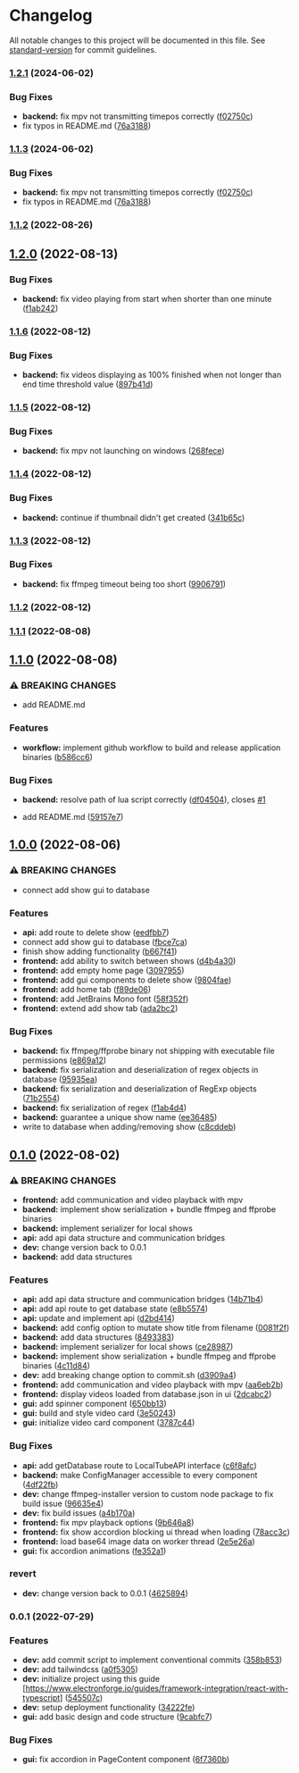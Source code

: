 # Changelog

All notable changes to this project will be documented in this file. See [standard-version](https://github.com/conventional-changelog/standard-version) for commit guidelines.

### [1.2.1](https://github.com/TimDev9492/LocalTube/compare/v1.2.0...v1.2.1) (2024-06-02)


### Bug Fixes

* **backend:** fix mpv not transmitting timepos correctly ([f02750c](https://github.com/TimDev9492/LocalTube/commit/f02750c333d75586526d3045efc0e1f4a20f010b))
* fix typos in README.md ([76a3188](https://github.com/TimDev9492/LocalTube/commit/76a318872c4ca97b867e2199342f4b43db8cb0c2))

### [1.1.3](https://github.com/TimDev9492/LocalTube/compare/v1.2.0...v1.1.3) (2024-06-02)


### Bug Fixes

* **backend:** fix mpv not transmitting timepos correctly ([f02750c](https://github.com/TimDev9492/LocalTube/commit/f02750c333d75586526d3045efc0e1f4a20f010b))
* fix typos in README.md ([76a3188](https://github.com/TimDev9492/LocalTube/commit/76a318872c4ca97b867e2199342f4b43db8cb0c2))

### [1.1.2](https://github.com/TimDev9492/LocalTube/compare/v1.2.0...v1.1.2) (2022-08-26)

## [1.2.0](https://github.com/TimDev9492/LocalTube/compare/v1.1.6...v1.2.0) (2022-08-13)


### Bug Fixes

* **backend:** fix video playing from start when shorter than one minute ([f1ab242](https://github.com/TimDev9492/LocalTube/commit/f1ab242405bf44cb90aefb96bc5719e1ac0be6a4))

### [1.1.6](https://github.com/TimDev9492/LocalTube/compare/v1.1.5...v1.1.6) (2022-08-12)


### Bug Fixes

* **backend:** fix videos displaying as 100% finished when not longer than end time threshold value ([897b41d](https://github.com/TimDev9492/LocalTube/commit/897b41d1306f29810bfcfc7d1a6cc944a3566aba))

### [1.1.5](https://github.com/TimDev9492/LocalTube/compare/v1.1.4...v1.1.5) (2022-08-12)


### Bug Fixes

* **backend:** fix mpv not launching on windows ([268fece](https://github.com/TimDev9492/LocalTube/commit/268fecec64464750fdbc8cb2c6a13ccb95a981d1))

### [1.1.4](https://github.com/TimDev9492/LocalTube/compare/v1.1.3...v1.1.4) (2022-08-12)


### Bug Fixes

* **backend:** continue if thumbnail didn't get created ([341b65c](https://github.com/TimDev9492/LocalTube/commit/341b65ce3929b17670444e66ffc1e4f66f37d087))

### [1.1.3](https://github.com/TimDev9492/LocalTube/compare/v1.1.2...v1.1.3) (2022-08-12)


### Bug Fixes

* **backend:** fix ffmpeg timeout being too short ([9906791](https://github.com/TimDev9492/LocalTube/commit/9906791b0f48697014af62022152d91184cb4fc1))

### [1.1.2](https://github.com/TimDev9492/LocalTube/compare/v1.1.1...v1.1.2) (2022-08-12)

### [1.1.1](https://github.com/TimDev9492/LocalTube/compare/v1.1.0...v1.1.1) (2022-08-08)

## [1.1.0](https://github.com/TimDev9492/LocalTube/compare/v1.0.0...v1.1.0) (2022-08-08)


### ⚠ BREAKING CHANGES

* add README.md

### Features

* **workflow:** implement github workflow to build and release application binaries ([b586cc6](https://github.com/TimDev9492/LocalTube/commit/b586cc65108b98ba3f2b67b13aef71cc89d4086b))


### Bug Fixes

* **backend:** resolve path of lua script correctly ([df04504](https://github.com/TimDev9492/LocalTube/commit/df04504c72d722943aff56020e08a27f6a2adee7)), closes [#1](https://github.com/TimDev9492/LocalTube/issues/1)


* add README.md ([59157e7](https://github.com/TimDev9492/LocalTube/commit/59157e7c4426dc77dc14360ddbce93dc13a22a88))

## [1.0.0](https://github.com/TimDev9492/LocalTube/compare/v0.1.0...v1.0.0) (2022-08-06)


### ⚠ BREAKING CHANGES

* connect add show gui to database

### Features

* **api:** add route to delete show ([eedfbb7](https://github.com/TimDev9492/LocalTube/commit/eedfbb72acff378a3f97e1f5c516ec94188c8075))
* connect add show gui to database ([fbce7ca](https://github.com/TimDev9492/LocalTube/commit/fbce7ca2836617baa7d6a5cc63e514774fe2a071))
* finish show adding functionality ([b667f41](https://github.com/TimDev9492/LocalTube/commit/b667f41a154630af5f808687552255329267af4e))
* **frontend:** add ability to switch between shows ([d4b4a30](https://github.com/TimDev9492/LocalTube/commit/d4b4a30cc1048789079a6c2df27aa61ee5925412))
* **frontend:** add empty home page ([3097955](https://github.com/TimDev9492/LocalTube/commit/30979553511a745cc31176103d2bd9164948f408))
* **frontend:** add gui components to delete show ([9804fae](https://github.com/TimDev9492/LocalTube/commit/9804faeb7140d29359a7d8ce4d4883543210a415))
* **frontend:** add home tab ([f89de06](https://github.com/TimDev9492/LocalTube/commit/f89de067db7e5e87d655df1a292209f08d7afec8))
* **frontend:** add JetBrains Mono font ([58f352f](https://github.com/TimDev9492/LocalTube/commit/58f352fb517c63c38738b2ac455e0d7bff3fb903))
* **frontend:** extend add show tab ([ada2bc2](https://github.com/TimDev9492/LocalTube/commit/ada2bc28bf6ad81c9b5329f6234d4a1713978e91))


### Bug Fixes

* **backend:** fix ffmpeg/ffprobe binary not shipping with executable file permissions ([e869a12](https://github.com/TimDev9492/LocalTube/commit/e869a12495b7a5e1e36251daad5b6edfea8f3be8))
* **backend:** fix serialization and deserialization of regex objects in database ([95935ea](https://github.com/TimDev9492/LocalTube/commit/95935ea641ffed327d43d06de8caab81b5946a48))
* **backend:** fix serialization and deserialization of RegExp objects ([71b2554](https://github.com/TimDev9492/LocalTube/commit/71b25544b14c99489ca5c8ec42cfe984ee13d824))
* **backend:** fix serialization of regex ([f1ab4d4](https://github.com/TimDev9492/LocalTube/commit/f1ab4d4f8e22d88a655bff36d6fd04a7aef5c903))
* **backend:** guarantee a unique show name ([ee36485](https://github.com/TimDev9492/LocalTube/commit/ee364851ae23e8def3c696b44d21cd4e6dc635be))
* write to database when adding/removing show ([c8cddeb](https://github.com/TimDev9492/LocalTube/commit/c8cddebc1ccc0bfe685c50f15d7ad8933c989e93))

## [0.1.0](https://github.com/TimDev9492/LocalTube/compare/v0.0.2...v0.1.0) (2022-08-02)


### ⚠ BREAKING CHANGES

* **frontend:** add communication and video playback with mpv
* **backend:** implement show serialization + bundle ffmpeg and ffprobe binaries
* **backend:** implement serializer for local shows
* **api:** add api data structure and communication bridges
* **dev:** change version back to 0.0.1
* **backend:** add data structures

### Features

* **api:** add api data structure and communication bridges ([14b71b4](https://github.com/TimDev9492/LocalTube/commit/14b71b46f90243d80ce6ea19ff1a7a3db5b9f22a))
* **api:** add api route to get database state ([e8b5574](https://github.com/TimDev9492/LocalTube/commit/e8b557484db8936f7ef18b7019df86c219608204))
* **api:** update and implement api ([d2bd414](https://github.com/TimDev9492/LocalTube/commit/d2bd414aa9e4d87bc9dc719b1e7b1c2b405c8107))
* **backend:** add config option to mutate show title from filename ([0081f2f](https://github.com/TimDev9492/LocalTube/commit/0081f2f7aed118b890a2f405911e83d236610e4b))
* **backend:** add data structures ([8493383](https://github.com/TimDev9492/LocalTube/commit/849338366374d543b508e855055ac10f7e9e5d09))
* **backend:** implement serializer for local shows ([ce28987](https://github.com/TimDev9492/LocalTube/commit/ce28987d2781734580aff7481c1909036d0112bf))
* **backend:** implement show serialization + bundle ffmpeg and ffprobe binaries ([4c11d84](https://github.com/TimDev9492/LocalTube/commit/4c11d84cc76d57ceaed38d316c91d383ce90da2f))
* **dev:** add breaking change option to commit.sh ([d3909a4](https://github.com/TimDev9492/LocalTube/commit/d3909a4dc585d4cb3dde49cb8668ea0663ec7afa))
* **frontend:** add communication and video playback with mpv ([aa6eb2b](https://github.com/TimDev9492/LocalTube/commit/aa6eb2b9b3c7538da39f37ce14814fbfb643f9b9))
* **frontend:** display videos loaded from database.json in ui ([2dcabc2](https://github.com/TimDev9492/LocalTube/commit/2dcabc2a9a2c6fe0a97cca3e8181e5ec1ca616f4))
* **gui:** add spinner component ([650bb13](https://github.com/TimDev9492/LocalTube/commit/650bb139873b10a0a57c4572ca9a0be281b3886e))
* **gui:** build and style video card ([3e50243](https://github.com/TimDev9492/LocalTube/commit/3e50243a4a1c4132439a143425e0dd7a3bb7172f))
* **gui:** initialize video card component ([3787c44](https://github.com/TimDev9492/LocalTube/commit/3787c442da4c5c46085dad1ff863d253c2a954ab))


### Bug Fixes

* **api:** add getDatabase route to LocalTubeAPI interface ([c6f8afc](https://github.com/TimDev9492/LocalTube/commit/c6f8afc0e9253a2187311462dc4480a444b8a3e1))
* **backend:** make ConfigManager accessible to every component ([4df22fb](https://github.com/TimDev9492/LocalTube/commit/4df22fbb773e732e0c1d3e8bcfc1e5e967c3cb40))
* **dev:** change ffmpeg-installer version to custom node package to fix build issue ([96635e4](https://github.com/TimDev9492/LocalTube/commit/96635e41d859597abecc7862939ff7ae3a6c7033))
* **dev:** fix build issues ([a4b170a](https://github.com/TimDev9492/LocalTube/commit/a4b170ae774fd7ef21fea6b72edae8313181f9e8))
* **frontend:** fix mpv playback options ([9b646a8](https://github.com/TimDev9492/LocalTube/commit/9b646a861b52c4697ea159a1a3c8ee453c236a20))
* **frontend:** fix show accordion blocking ui thread when loading ([78acc3c](https://github.com/TimDev9492/LocalTube/commit/78acc3c31605993876c009ed83ba615e2320d6bf))
* **frontend:** load base64 image data on worker thread ([2e5e26a](https://github.com/TimDev9492/LocalTube/commit/2e5e26a08baecb3aee7d979cb3d3aa36c6aa4e23))
* **gui:** fix accordion animations ([fe352a1](https://github.com/TimDev9492/LocalTube/commit/fe352a10e6371a8582ddf0807786b4cd164d9a24))


### revert

* **dev:** change version back to 0.0.1 ([4625894](https://github.com/TimDev9492/LocalTube/commit/46258941d6486795fa5d729fb211d85c8a23e245))

### 0.0.1 (2022-07-29)


### Features

* **dev:** add commit script to implement conventional commits ([358b853](https://github.com/TimDev9492/LocalTube/commit/358b853cd967b523c1d1eae40065a6a67320c893))
* **dev:** add tailwindcss ([a0f5305](https://github.com/TimDev9492/LocalTube/commit/a0f5305a1e7dcd0fc369034411ede05cc57a2403))
* **dev:** initialize project using this guide [https://www.electronforge.io/guides/framework-integration/react-with-typescript] ([545507c](https://github.com/TimDev9492/LocalTube/commit/545507c6aba371e75c87a6ae3aaa026b773b6cf3))
* **dev:** setup deployment functionality ([34222fe](https://github.com/TimDev9492/LocalTube/commit/34222fed5549f0b4802f60c372fd02d801c687d6))
* **gui:** add basic design and code structure ([9cabfc7](https://github.com/TimDev9492/LocalTube/commit/9cabfc7e14d206153e5a5465c3762197bb010ed5))


### Bug Fixes

* **gui:** fix accordion in PageContent component ([6f7360b](https://github.com/TimDev9492/LocalTube/commit/6f7360bee2a93d31bc5b067252e7a551012cabbc))
